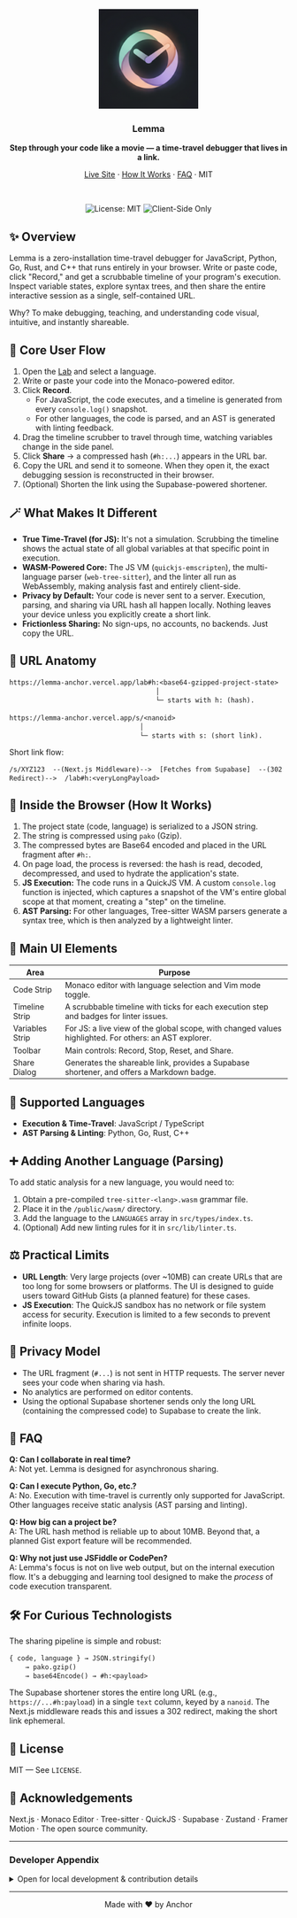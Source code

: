 <div align="center">

<!-- LOGO AREA -->
<img src="./Lemma-logo.png" alt="Lemma Logo" width="180" />

### Lemma
<strong>Step through your code like a movie — a time-travel debugger that lives in a link.</strong>

[Live Site](https://lemma-anchor.vercel.app/) · [How It Works](#-inside-the-browser-how-it-works) · [FAQ](#-faq) · MIT

<br/>

![License: MIT](https://img.shields.io/badge/License-MIT-blue.svg)
![Client-Side Only](https://img.shields.io/badge/Data-Stays%20Local-success)


</div>

## ✨ Overview
Lemma is a zero-installation time-travel debugger for JavaScript, Python, Go, Rust, and C++ that runs entirely in your browser. Write or paste code, click "Record," and get a scrubbable timeline of your program's execution. Inspect variable states, explore syntax trees, and then share the entire interactive session as a single, self-contained URL.

Why? To make debugging, teaching, and understanding code visual, intuitive, and instantly shareable.

## 🧭 Core User Flow
1. Open the [Lab](https://lemma-anchor.vercel.app/lab) and select a language.
2. Write or paste your code into the Monaco-powered editor.
3. Click **Record**.
   - For JavaScript, the code executes, and a timeline is generated from every `console.log()` snapshot.
   - For other languages, the code is parsed, and an AST is generated with linting feedback.
4. Drag the timeline scrubber to travel through time, watching variables change in the side panel.
5. Click **Share** → a compressed hash (`#h:...`) appears in the URL bar.
6. Copy the URL and send it to someone. When they open it, the exact debugging session is reconstructed in their browser.
7. (Optional) Shorten the link using the Supabase-powered shortener.

## 🪄 What Makes It Different
- **True Time-Travel (for JS):** It's not a simulation. Scrubbing the timeline shows the actual state of all global variables at that specific point in execution.
- **WASM-Powered Core:** The JS VM (`quickjs-emscripten`), the multi-language parser (`web-tree-sitter`), and the linter all run as WebAssembly, making analysis fast and entirely client-side.
- **Privacy by Default:** Your code is never sent to a server. Execution, parsing, and sharing via URL hash all happen locally. Nothing leaves your device unless you explicitly create a short link.
- **Frictionless Sharing:** No sign-ups, no accounts, no backends. Just copy the URL.

## 🔗 URL Anatomy
```
https://lemma-anchor.vercel.app/lab#h:<base64-gzipped-project-state>
                                     │
                                     └─ starts with h: (hash).

https://lemma-anchor.vercel.app/s/<nanoid>
                                 │
                                 └─ starts with s: (short link).
```

Short link flow:
```
/s/XYZ123  --(Next.js Middleware)-->  [Fetches from Supabase]  --(302 Redirect)-->  /lab#h:<veryLongPayload>
```

## 🧪 Inside the Browser (How It Works)
1. The project state (code, language) is serialized to a JSON string.
2. The string is compressed using `pako` (Gzip).
3. The compressed bytes are Base64 encoded and placed in the URL fragment after `#h:`.
4. On page load, the process is reversed: the hash is read, decoded, decompressed, and used to hydrate the application's state.
5. **JS Execution:** The code runs in a QuickJS VM. A custom `console.log` function is injected, which captures a snapshot of the VM's entire global scope at that moment, creating a "step" on the timeline.
6. **AST Parsing:** For other languages, Tree-sitter WASM parsers generate a syntax tree, which is then analyzed by a lightweight linter.

## 🧱 Main UI Elements
| Area | Purpose |
| --- | --- |
| Code Strip | Monaco editor with language selection and Vim mode toggle. |
| Timeline Strip | A scrubbable timeline with ticks for each execution step and badges for linter issues. |
| Variables Strip | For JS: a live view of the global scope, with changed values highlighted. For others: an AST explorer. |
| Toolbar | Main controls: Record, Stop, Reset, and Share. |
| Share Dialog | Generates the shareable link, provides a Supabase shortener, and offers a Markdown badge. |

## 🧠 Supported Languages
- **Execution & Time-Travel**: JavaScript / TypeScript
- **AST Parsing & Linting**: Python, Go, Rust, C++

## ➕ Adding Another Language (Parsing)
To add static analysis for a new language, you would need to:
1. Obtain a pre-compiled `tree-sitter-<lang>.wasm` grammar file.
2. Place it in the `/public/wasm/` directory.
3. Add the language to the `LANGUAGES` array in `src/types/index.ts`.
4. (Optional) Add new linting rules for it in `src/lib/linter.ts`.

## ⚖️ Practical Limits
- **URL Length**: Very large projects (over ~10MB) can create URLs that are too long for some browsers or platforms. The UI is designed to guide users toward GitHub Gists (a planned feature) for these cases.
- **JS Execution**: The QuickJS sandbox has no network or file system access for security. Execution is limited to a few seconds to prevent infinite loops.

## 🔐 Privacy Model
- The URL fragment (`#...`) is not sent in HTTP requests. The server never sees your code when sharing via hash.
- No analytics are performed on editor contents.
- Using the optional Supabase shortener sends only the long URL (containing the compressed code) to Supabase to create the link.

## 🧾 FAQ
**Q: Can I collaborate in real time?**  
A: Not yet. Lemma is designed for asynchronous sharing.

**Q: Can I execute Python, Go, etc.?**  
A: No. Execution with time-travel is currently only supported for JavaScript. Other languages receive static analysis (AST parsing and linting).

**Q: How big can a project be?**  
A: The URL hash method is reliable up to about 10MB. Beyond that, a planned Gist export feature will be recommended.

**Q: Why not just use JSFiddle or CodePen?**  
A: Lemma's focus is not on live web output, but on the internal execution flow. It's a debugging and learning tool designed to make the *process* of code execution transparent.

## 🛠 For Curious Technologists
The sharing pipeline is simple and robust:
```
{ code, language } → JSON.stringify()
	→ pako.gzip()
	→ base64Encode() → #h:<payload>
```
The Supabase shortener stores the entire long URL (e.g., `https://...#h:payload`) in a single `text` column, keyed by a `nanoid`. The Next.js middleware reads this and issues a 302 redirect, making the short link ephemeral.

## 📝 License
MIT — See `LICENSE`.

## 🙏 Acknowledgements
Next.js · Monaco Editor · Tree-sitter · QuickJS · Supabase · Zustand · Framer Motion · The open source community.

---

### Developer Appendix
<details>
<summary>Open for local development & contribution details</summary>

#### Clone & Run
```bash
git clone https://github.com/your-username/lemma.git
cd lemma
npm install
```

#### Environment Setup
Create a `.env.local` file in the project root and add your Supabase credentials for the URL shortener feature.
```
NEXT_PUBLIC_SUPABASE_URL=...
NEXT_PUBLIC_SUPABASE_ANON_KEY=...
```

#### Crucial: Manual Asset Setup
The `web-tree-sitter` library requires its core WASM and JS files to be manually available as static assets.
1. Copy `node_modules/web-tree-sitter/tree-sitter.wasm` → `/public/tree-sitter.wasm`
2. Copy `node_modules/web-tree-sitter/tree-sitter.js` → `/public/tree-sitter.js`

#### Run the Development Server
```bash
npm run dev
```
The site will be available at `http://localhost:3000`.

#### Supabase Setup for Short Links
- In your Supabase project, create a table named `lemma_short_links`.
- Columns:
  - `id` (type: `text`, is primary key)
  - `long_url` (type: `text`)
  - `created_at` (type: `timestamptz`, default: `now()`)
- Deploy the Edge Function located at `supabase/functions/shorten-url/index.ts` to your Supabase project.

</details>

---
<p align="center">
  Made with ❤️ by Anchor
</p>
